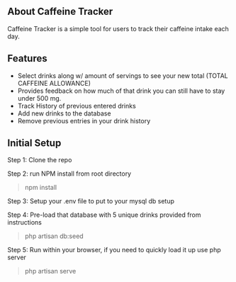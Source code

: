 

## About Caffeine Tracker

Caffeine Tracker is a simple tool for users to track their caffeine intake each day. 

## Features

- Select drinks along w/ amount of servings to see your new total (TOTAL CAFFEINE ALLOWANCE)
- Provides feedback on how much of that drink you can still have to stay under 500 mg.
- Track History of previous entered drinks
- Add new drinks to the database 
- Remove previous entries in your drink history


## Initial Setup

Step 1: Clone the repo

Step 2: run NPM install from root directory

> npm install 

Step 3: Setup your .env file to put to your mysql db setup

Step 4: Pre-load that database with 5 unique drinks provided from instructions

> php artisan db:seed

Step 5: Run within your browser, if you need to quickly load it up use php server

> php artisan serve



